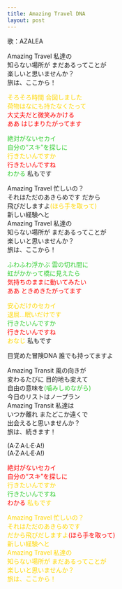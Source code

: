 ```yaml
---
title: Amazing Travel DNA
layout: post
---
```

歌：AZALEA

<p>Amazing Travel 私達の<br />
知らない場所が まだあるってことが<br />
楽しいと思いませんか？<br />
旅は、ここから！</p>

<p><font color="gold">そろそろ時間 合図しました<br />
荷物はなにも持たなくたって</font><br />
<font color="red">大丈夫だと微笑みかける<br />
ああ はじまりたがってます</font></p>

<p><font color="limegreen">絶対がないセカイ<br />
自分の“スキ”を探しに</font><br />
<font color="gold">行きたいんですか</font><br />
<font color="red">行きたいんですね</font><br />
<font color="limegreen">わかる</font> 私もです</p>

<p>Amazing Travel 忙しいの？<br />
それはただのあきらめです だから<br />
飛びだしますよ<font color="gold">(ほら手を取って)</font><br />
新しい経験へと<br />
Amazing Travel 私達の<br />
知らない場所が まだあるってことが<br />
楽しいと思いませんか？<br />
旅は、ここから！</p>

<p><font color="limegreen">ふわふわ浮かぶ 雲の切れ間に<br />
虹がかかって橋に見えたら</font><br />
<font color="red">気持ちのままに動いてみたい<br />
ああ ときめきたがってます</font></p>

<p><font color="gold">安心だけのセカイ<br />
退屈…眠いだけです</font><br />
<font color="limegreen">行きたいんですか</font><br />
<font color="red">行きたいんですね</font><br />
<font color="gold">おなじ</font> 私もです</p>

<p>目覚めた冒険DNA 誰でも持ってますよ</p>

<p>Amazing Transit 風の向きが<br />
変わるたびに 目的地も変えて<br />
自由の意味を<font color="limegreen">(噛みしめながら)</font><br />
今日のリストはノープラン<br />
Amazing Transit 私達は<br />
いつか離れ またどこか遠くで<br />
出会えると思いませんか？<br />
旅は、続きます！</p>

<p>(A·Z·A·L·E·A!)<br />
(A·Z·A·L·E·A!)</p>

<p><font color="red">絶対がないセカイ<br />
自分の“スキ”を探しに</font><br />
<font color="gold">行きたいんですか<br />
<font color="limegreen">行きたいんですね</font><br />
<font color="red">わかる</font> 私もです</p>


<p>Amazing Travel 忙しいの？<br />
それはただのあきらめです<br />
だから飛びだしますよ<font color="red">(ほら手を取って)</font><br />
新しい経験へと<br />
Amazing Travel 私達の<br />
知らない場所が まだあるってことが<br />
楽しいと思いませんか？<br />
旅は、ここから！</p>